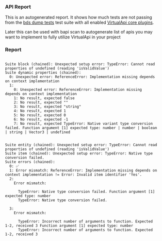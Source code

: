 ### API Report

This is an autogenerated report. It shows how much tests are not passing from the [bds dump tests](./libs/va-test/src/suites) test suite with all enabled [VirtualApi core plugins](./packages/core-plugin/).

Later this can be used with bapi scan to autogenerate list of apis you may want to implement to fully utilize VirtualApi in your project

### Report

```

Suite block (chained): Unexpected setup error: TypeError: Cannot read properties of undefined (reading 'isValidValue')
Suite dynamic properties (chained): 
  0: Unexpected error: ReferenceError: Implementation missing depends on context implementation
  1: 
    0: Unexpected error: ReferenceError: Implementation missing depends on context implementation
    1: No result, expected false
    2: No result, expected ""
    3: No result, expected "string"
    4: No result, expected 1
    5: No result, expected 0
    6: No result, expected -1
    7: No result, expected TypeError: Native variant type conversion failed. Function argument [1] expected type: number | number | boolean | string | Vector3 | undefined
    
  
Suite entity (chained): Unexpected setup error: TypeError: Cannot read properties of undefined (reading 'isValidValue')
Suite item (chained): Unexpected setup error: TypeError: Native type conversion failed.
Suite errors (chained): 
  0: ✅
  1: Error mismatch: ReferenceError: Implementation missing depends on context implementation != Error: Invalid item identifier 'Yes'.
  2: 
    Error mismatch: 
      
      TypeError: Native type conversion failed. Function argument [1] expected type: number
      TypeError: Native type conversion failed.
      
  3: 
    Error mismatch: 
      
      TypeError: Incorrect number of arguments to function. Expected 1-2, received 3 Function argument [1] expected type: number
      TypeError: Incorrect number of arguments to function. Expected 1-2, received 3
```